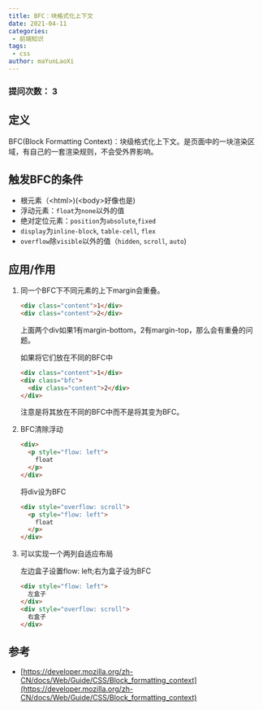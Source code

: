 ```yaml
---
title: BFC：块格式化上下文
date: 2021-04-11
categories:
 - 前端知识
tags:
 - css
author: maYunLaoXi
---
```


### 提问次数： 3
## 定义

BFC(Block Formatting Context)：块级格式化上下文。是页面中的一块渲染区域，有自己的一套渲染规则，不会受外界影响。

## 触发BFC的条件

* 根元素（\<html\>)(\<body\>好像也是)
* 浮动元素：`float`为`none`以外的值
* 绝对定位元素：`position`为`absolute`,`fixed`
* `display`为`inline-block`, `table-cell`, `flex`
* `overflow`除`visible`以外的值（`hidden`, `scroll`, `auto`)

## 应用/作用

1. 同一个BFC下不同元素的上下margin会重叠。

   ```html
   <div class="content">1</div>
   <div class="content">2</div>
   ```

   上面两个div如果1有margin-bottom，2有margin-top，那么会有重叠的问题。

   如果将它们放在不同的BFC中

   ```html
   <div class="content">1</div>
   <div class="bfc">
     <div class="content">2</div>
   </div>
   ```

   注意是将其放在不同的BFC中而不是将其变为BFC。

2. BFC清除浮动

   ```html
   <div>
     <p style="flow: left">
       float
     </p>
   </div>
   ```

   将div设为BFC

   ```html
   <div style="overflow: scroll">
     <p style="flow: left">
       float
     </p>
   </div>
   ```

3. 可以实现一个两列自适应布局

   左边盒子设置flow: left;右为盒子设为BFC

   ```html
   <div style="flow: left">
     左盒子
   </div>
   <div style="overflow: scroll">
     右盒子
   </div>
   ```



## 参考

* [https://developer.mozilla.org/zh-CN/docs/Web/Guide/CSS/Block_formatting_context](https://developer.mozilla.org/zh-CN/docs/Web/Guide/CSS/Block_formatting_context)

